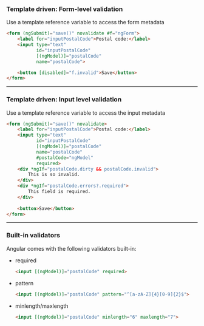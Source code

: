 ### Template driven: Form-level validation

Use a template reference variable to access the form metadata 

```html
<form (ngSubmit)="save()" novalidate #f="ngForm">
    <label for="inputPostalCode">Postal code:</label>
    <input type="text" 
           id="inputPostalCode" 
           [(ngModel)]="postalCode" 
           name="postalCode">

    <button [disabled]="f.invalid">Save</button>
</form>
```

---

### Template driven: Input level validation

Use a template reference variable to access the input metadata

```html
<form (ngSubmit)="save()" novalidate>
    <label for="inputPostalCode">Postal code:</label>
    <input type="text" 
	       id="inputPostalCode" 
		   [(ngModel)]="postalCode"
		   name="postalCode" 
		   #postalCode="ngModel"
		   required>
	<div *ngIf="postalCode.dirty && postalCode.invalid">
		This is so invalid.
	</div>
	<div *ngIf="postalCode.errors?.required">
		This field is required.
	</div>
		
    <button>Save</button>
</form>
```

---

### Built-in validators

Angular comes with the following validators built-in: 

* required
  ```html
  <input [(ngModel)]="postalCode" required>
  ```
* pattern
  ```html
  <input [(ngModel)]="postalCode" pattern="^[a-zA-Z]{4}[0-9]{2}$">
  ```
* minlength/maxlength
  ```html
  <input [(ngModel)]="postalCode" minlength="6" maxlength="7">
  ```
